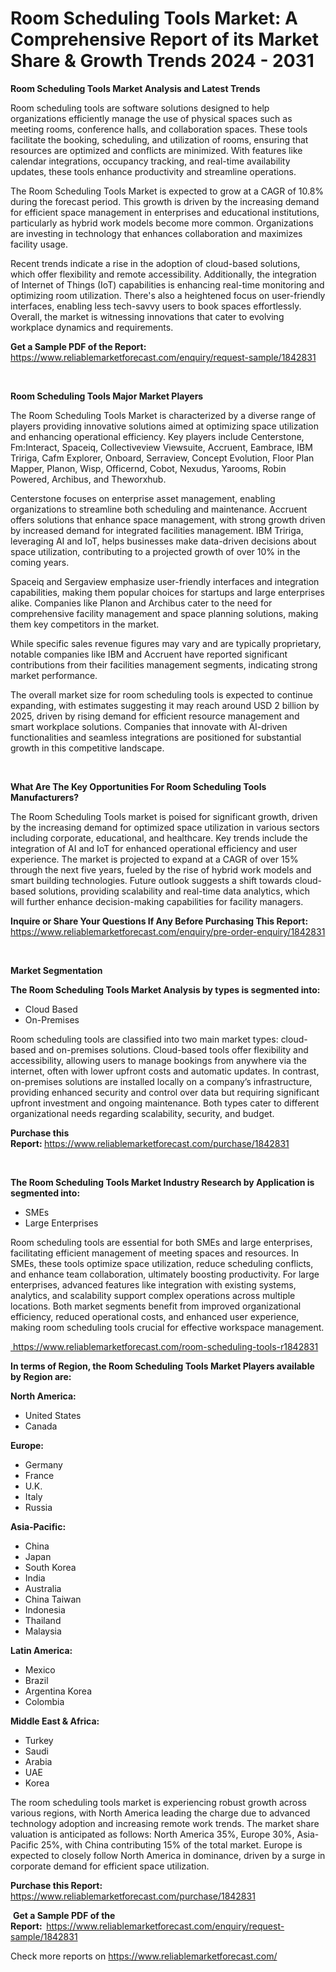 <p><h1>Room Scheduling Tools Market: A Comprehensive Report of its Market Share & Growth Trends 2024 - 2031</h1></p><p><strong>Room Scheduling Tools Market Analysis and Latest Trends</strong></p>
<p><p>Room scheduling tools are software solutions designed to help organizations efficiently manage the use of physical spaces such as meeting rooms, conference halls, and collaboration spaces. These tools facilitate the booking, scheduling, and utilization of rooms, ensuring that resources are optimized and conflicts are minimized. With features like calendar integrations, occupancy tracking, and real-time availability updates, these tools enhance productivity and streamline operations.</p><p>The Room Scheduling Tools Market is expected to grow at a CAGR of 10.8% during the forecast period. This growth is driven by the increasing demand for efficient space management in enterprises and educational institutions, particularly as hybrid work models become more common. Organizations are investing in technology that enhances collaboration and maximizes facility usage.</p><p>Recent trends indicate a rise in the adoption of cloud-based solutions, which offer flexibility and remote accessibility. Additionally, the integration of Internet of Things (IoT) capabilities is enhancing real-time monitoring and optimizing room utilization. There's also a heightened focus on user-friendly interfaces, enabling less tech-savvy users to book spaces effortlessly. Overall, the market is witnessing innovations that cater to evolving workplace dynamics and requirements.</p></p>
<p><strong>Get a Sample PDF of the Report:&nbsp;</strong> <a href="https://www.reliablemarketforecast.com/enquiry/request-sample/1842831?utm_campaign=1105&utm_medium=2&utm_source=Github&utm_content=ia&utm_term=01012025&utm_id=room-scheduling-tools">https://www.reliablemarketforecast.com/enquiry/request-sample/1842831</a></p>
<p>&nbsp;</p>
<p><strong>Room Scheduling Tools Major Market Players</strong></p>
<p><p>The Room Scheduling Tools Market is characterized by a diverse range of players providing innovative solutions aimed at optimizing space utilization and enhancing operational efficiency. Key players include Centerstone, Fm:Interact, Spaceiq, Collectiveview Viewsuite, Accruent, Eambrace, IBM Tririga, Cafm Explorer, Onboard, Serraview, Concept Evolution, Floor Plan Mapper, Planon, Wisp, Officernd, Cobot, Nexudus, Yarooms, Robin Powered, Archibus, and Theworxhub.</p><p>Centerstone focuses on enterprise asset management, enabling organizations to streamline both scheduling and maintenance. Accruent offers solutions that enhance space management, with strong growth driven by increased demand for integrated facilities management. IBM Tririga, leveraging AI and IoT, helps businesses make data-driven decisions about space utilization, contributing to a projected growth of over 10% in the coming years.</p><p>Spaceiq and Sergaview emphasize user-friendly interfaces and integration capabilities, making them popular choices for startups and large enterprises alike. Companies like Planon and Archibus cater to the need for comprehensive facility management and space planning solutions, making them key competitors in the market.</p><p>While specific sales revenue figures may vary and are typically proprietary, notable companies like IBM and Accruent have reported significant contributions from their facilities management segments, indicating strong market performance.</p><p>The overall market size for room scheduling tools is expected to continue expanding, with estimates suggesting it may reach around USD 2 billion by 2025, driven by rising demand for efficient resource management and smart workplace solutions. Companies that innovate with AI-driven functionalities and seamless integrations are positioned for substantial growth in this competitive landscape.</p></p>
<p>&nbsp;</p>
<p><strong>What Are The Key Opportunities For Room Scheduling Tools Manufacturers?</strong></p>
<p><p>The Room Scheduling Tools market is poised for significant growth, driven by the increasing demand for optimized space utilization in various sectors including corporate, educational, and healthcare. Key trends include the integration of AI and IoT for enhanced operational efficiency and user experience. The market is projected to expand at a CAGR of over 15% through the next five years, fueled by the rise of hybrid work models and smart building technologies. Future outlook suggests a shift towards cloud-based solutions, providing scalability and real-time data analytics, which will further enhance decision-making capabilities for facility managers.</p></p>
<p><strong>Inquire or Share Your Questions If Any Before Purchasing This Report:</strong> <a href="https://www.reliablemarketforecast.com/enquiry/pre-order-enquiry/1842831?utm_campaign=1105&utm_medium=2&utm_source=Github&utm_content=ia&utm_term=01012025&utm_id=room-scheduling-tools">https://www.reliablemarketforecast.com/enquiry/pre-order-enquiry/1842831</a></p>
<p>&nbsp;</p>
<p><strong>Market Segmentation</strong></p>
<p><strong>The Room Scheduling Tools Market Analysis by types is segmented into:</strong></p>
<p><ul><li>Cloud Based</li><li>On-Premises</li></ul></p>
<p><p>Room scheduling tools are classified into two main market types: cloud-based and on-premises solutions. Cloud-based tools offer flexibility and accessibility, allowing users to manage bookings from anywhere via the internet, often with lower upfront costs and automatic updates. In contrast, on-premises solutions are installed locally on a company’s infrastructure, providing enhanced security and control over data but requiring significant upfront investment and ongoing maintenance. Both types cater to different organizational needs regarding scalability, security, and budget.</p></p>
<p><strong>Purchase this Report:&nbsp;</strong><a href="https://www.reliablemarketforecast.com/purchase/1842831?utm_campaign=1105&utm_medium=2&utm_source=Github&utm_content=ia&utm_term=01012025&utm_id=room-scheduling-tools">https://www.reliablemarketforecast.com/purchase/1842831</a></p>
<p>&nbsp;</p>
<p><strong>The Room Scheduling Tools Market Industry Research by Application is segmented into:</strong></p>
<p><ul><li>SMEs</li><li>Large Enterprises</li></ul></p>
<p><p>Room scheduling tools are essential for both SMEs and large enterprises, facilitating efficient management of meeting spaces and resources. In SMEs, these tools optimize space utilization, reduce scheduling conflicts, and enhance team collaboration, ultimately boosting productivity. For large enterprises, advanced features like integration with existing systems, analytics, and scalability support complex operations across multiple locations. Both market segments benefit from improved organizational efficiency, reduced operational costs, and enhanced user experience, making room scheduling tools crucial for effective workspace management.</p></p>
<p><a href="https://www.reliablemarketforecast.com/room-scheduling-tools-r1842831?utm_campaign=1105&utm_medium=2&utm_source=Github&utm_content=ia&utm_term=01012025&utm_id=room-scheduling-tools">&nbsp;https://www.reliablemarketforecast.com/room-scheduling-tools-r1842831</a></p>
<p><strong>In terms of Region, the Room Scheduling Tools Market Players available by Region are:</strong></p>
<p>
    <p> <strong> North America: </strong>
        <ul>
            <li>United States</li>
            <li>Canada</li>
        </ul>
        </p> 
    <p> <strong> Europe: </strong>
        <ul>
            <li>Germany</li>
            <li>France</li>
            <li>U.K.</li>
            <li>Italy</li>
            <li>Russia</li>
        </ul>
        </p> 
    <p> <strong> Asia-Pacific: </strong>
        <ul>
            <li>China</li>
            <li>Japan</li>
            <li>South Korea</li>
            <li>India</li>
            <li>Australia</li>
            <li>China Taiwan</li>
            <li>Indonesia</li>
            <li>Thailand</li>
            <li>Malaysia</li>
        </ul>
        </p> 
    <p> <strong> Latin America: </strong>
        <ul>
            <li>Mexico</li>
            <li>Brazil</li>
            <li>Argentina Korea</li>
            <li>Colombia</li>
        </ul>
        </p> 
    <p> <strong> Middle East & Africa: </strong>
        <ul>
            <li>Turkey</li>
            <li>Saudi</li>
            <li>Arabia</li>
            <li>UAE</li>
            <li>Korea</li>
        </ul>
    </p>
    </p>
<p><p>The room scheduling tools market is experiencing robust growth across various regions, with North America leading the charge due to advanced technology adoption and increasing remote work trends. The market share valuation is anticipated as follows: North America 35%, Europe 30%, Asia-Pacific 25%, with China contributing 15% of the total market. Europe is expected to closely follow North America in dominance, driven by a surge in corporate demand for efficient space utilization.</p></p>
<p><strong>Purchase this Report: </strong><a href="https://www.reliablemarketforecast.com/purchase/1842831?utm_campaign=1105&utm_medium=2&utm_source=Github&utm_content=ia&utm_term=01012025&utm_id=room-scheduling-tools">https://www.reliablemarketforecast.com/purchase/1842831</a></p>
<p>&nbsp;<strong>Get a Sample PDF of the Report:&nbsp;&nbsp;</strong><a href="https://www.reliablemarketforecast.com/enquiry/request-sample/1842831?utm_campaign=1105&utm_medium=2&utm_source=Github&utm_content=ia&utm_term=01012025&utm_id=room-scheduling-tools">https://www.reliablemarketforecast.com/enquiry/request-sample/1842831</a></p>
<p><strong></strong></p>
<p>Check more reports on <a href="https://www.reliablemarketforecast.com/?utm_campaign=1105&utm_medium=2&utm_source=Github&utm_content=ia&utm_term=01012025&utm_id=room-scheduling-tools">https://www.reliablemarketforecast.com/</a></p>